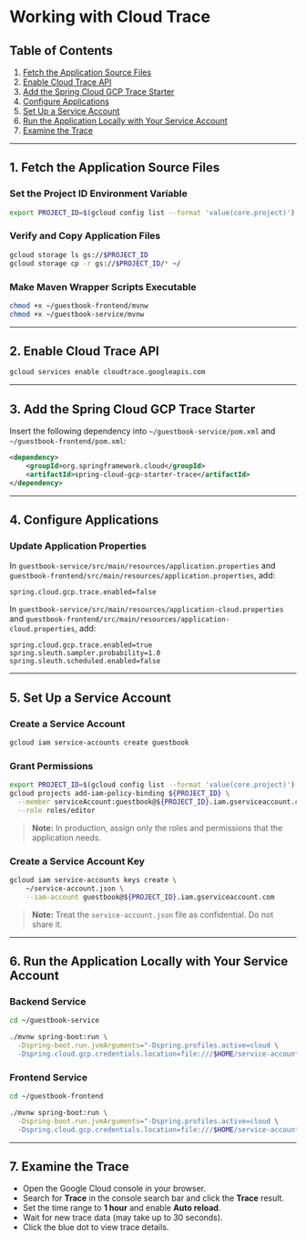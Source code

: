 # Working with Cloud Trace

## Table of Contents
1. [Fetch the Application Source Files](#1-fetch-the-application-source-files)
2. [Enable Cloud Trace API](#2-enable-cloud-trace-api)
3. [Add the Spring Cloud GCP Trace Starter](#3-add-the-spring-cloud-gcp-trace-starter)
4. [Configure Applications](#4-configure-applications)
5. [Set Up a Service Account](#5-set-up-a-service-account)
6. [Run the Application Locally with Your Service Account](#6-run-the-application-locally-with-your-service-account)
7. [Examine the Trace](#7-examine-the-trace)

---

## 1. Fetch the Application Source Files

### Set the Project ID Environment Variable
```bash
export PROJECT_ID=$(gcloud config list --format 'value(core.project)')
```

### Verify and Copy Application Files
```bash
gcloud storage ls gs://$PROJECT_ID
gcloud storage cp -r gs://$PROJECT_ID/* ~/
```

### Make Maven Wrapper Scripts Executable
```bash
chmod +x ~/guestbook-frontend/mvnw
chmod +x ~/guestbook-service/mvnw
```

---

## 2. Enable Cloud Trace API
```bash
gcloud services enable cloudtrace.googleapis.com
```

---

## 3. Add the Spring Cloud GCP Trace Starter

Insert the following dependency into `~/guestbook-service/pom.xml` and `~/guestbook-frontend/pom.xml`:
```xml
<dependency>
    <groupId>org.springframework.cloud</groupId>
    <artifactId>spring-cloud-gcp-starter-trace</artifactId>
</dependency>
```

---

## 4. Configure Applications

### Update Application Properties

In `guestbook-service/src/main/resources/application.properties` and `guestbook-frontend/src/main/resources/application.properties`, add:
```properties
spring.cloud.gcp.trace.enabled=false
```

In `guestbook-service/src/main/resources/application-cloud.properties` and `guestbook-frontend/src/main/resources/application-cloud.properties`, add:
```properties
spring.cloud.gcp.trace.enabled=true
spring.sleuth.sampler.probability=1.0
spring.sleuth.scheduled.enabled=false
```

---

## 5. Set Up a Service Account

### Create a Service Account
```bash
gcloud iam service-accounts create guestbook
```

### Grant Permissions
```bash
export PROJECT_ID=$(gcloud config list --format 'value(core.project)')
gcloud projects add-iam-policy-binding ${PROJECT_ID} \
  --member serviceAccount:guestbook@${PROJECT_ID}.iam.gserviceaccount.com \
  --role roles/editor
```
> **Note:** In production, assign only the roles and permissions that the application needs.

### Create a Service Account Key
```bash
gcloud iam service-accounts keys create \
    ~/service-account.json \
    --iam-account guestbook@${PROJECT_ID}.iam.gserviceaccount.com
```
> **Note:** Treat the `service-account.json` file as confidential. Do not share it.

---

## 6. Run the Application Locally with Your Service Account

### Backend Service
```bash
cd ~/guestbook-service

./mvnw spring-boot:run \
  -Dspring-boot.run.jvmArguments="-Dspring.profiles.active=cloud \
  -Dspring.cloud.gcp.credentials.location=file:///$HOME/service-account.json"
```

### Frontend Service
```bash
cd ~/guestbook-frontend

./mvnw spring-boot:run \
  -Dspring-boot.run.jvmArguments="-Dspring.profiles.active=cloud \
  -Dspring.cloud.gcp.credentials.location=file:///$HOME/service-account.json"
```

---

## 7. Examine the Trace

- Open the Google Cloud console in your browser.
- Search for **Trace** in the console search bar and click the **Trace** result.
- Set the time range to **1 hour** and enable **Auto reload**.
- Wait for new trace data (may take up to 30 seconds).
- Click the blue dot to view trace details.
